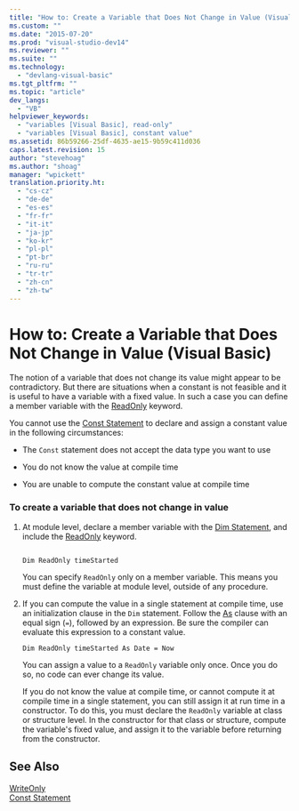 ```yaml
---
title: "How to: Create a Variable that Does Not Change in Value (Visual Basic) | Microsoft Docs"
ms.custom: ""
ms.date: "2015-07-20"
ms.prod: "visual-studio-dev14"
ms.reviewer: ""
ms.suite: ""
ms.technology: 
  - "devlang-visual-basic"
ms.tgt_pltfrm: ""
ms.topic: "article"
dev_langs: 
  - "VB"
helpviewer_keywords: 
  - "variables [Visual Basic], read-only"
  - "variables [Visual Basic], constant value"
ms.assetid: 86b59266-25df-4635-ae15-9b59c411d036
caps.latest.revision: 15
author: "stevehoag"
ms.author: "shoag"
manager: "wpickett"
translation.priority.ht: 
  - "cs-cz"
  - "de-de"
  - "es-es"
  - "fr-fr"
  - "it-it"
  - "ja-jp"
  - "ko-kr"
  - "pl-pl"
  - "pt-br"
  - "ru-ru"
  - "tr-tr"
  - "zh-cn"
  - "zh-tw"
---
```

# How to: Create a Variable that Does Not Change in Value (Visual Basic)
The notion of a variable that does not change its value might appear to be contradictory. But there are situations when a constant is not feasible and it is useful to have a variable with a fixed value. In such a case you can define a member variable with the [ReadOnly](../../../../visual-basic/language-reference/modifiers/readonly.md) keyword.  
  
 You cannot use the [Const Statement](../../../../visual-basic/language-reference/statements/const-statement.md) to declare and assign a constant value in the following circumstances:  
  
-   The `Const` statement does not accept the data type you want to use  
  
-   You do not know the value at compile time  
  
-   You are unable to compute the constant value at compile time  
  
### To create a variable that does not change in value  
  
1.  At module level, declare a member variable with the [Dim Statement](../../../../visual-basic/language-reference/statements/dim-statement.md), and include the [ReadOnly](../../../../visual-basic/language-reference/modifiers/readonly.md) keyword.  
  
    ```  
  
    Dim ReadOnly timeStarted  
    ```  
  
     You can specify `ReadOnly` only on a member variable. This means you must define the variable at module level, outside of any procedure.  
  
2.  If you can compute the value in a single statement at compile time, use an initialization clause in the `Dim` statement. Follow the [As](../../../../visual-basic/language-reference/statements/as-clause.md) clause with an equal sign (`=`), followed by an expression. Be sure the compiler can evaluate this expression to a constant value.  
  
    ```  
    Dim ReadOnly timeStarted As Date = Now  
    ```  
  
     You can assign a value to a `ReadOnly` variable only once. Once you do so, no code can ever change its value.  
  
     If you do not know the value at compile time, or cannot compute it at compile time in a single statement, you can still assign it at run time in a constructor. To do this, you must declare the `ReadOnly` variable at class or structure level. In the constructor for that class or structure, compute the variable's fixed value, and assign it to the variable before returning from the constructor.  
  
## See Also  
 [WriteOnly](../../../../visual-basic/language-reference/modifiers/writeonly.md)   
 [Const Statement](../../../../visual-basic/language-reference/statements/const-statement.md)
